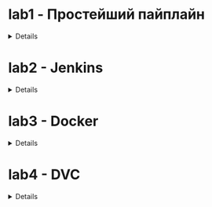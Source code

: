  # lab1 - Простейший пайплайн

<details>

## data_creation.py
Скрипт для создания данных о дневной температуре за 7 лет. Создает три набора данных с разным уровнем шума. 20% каждого набора данных сохраняются как тестовые.

## model_preprocessing.py
В данном скрипте определен объект `preprocessors` класса `ColumnTransformer` для предобработки данных.

## model_preparation.py
Скрипт для предобработки данных, тренировки и сохранения модели в `model.pt`.

## model_testing.py
Скрипт для предсказания температуры на тестовых данных и вывода `MSE`.

## pipeline.sh
Скрипт для запуска пайплайна.

## notebook.ipynb
Демонстрационный ноутбук.

</details>

# lab2 - Jenkins

<details>

## data.py
Скрипт для загрузки датасета [Real vs Fake Faces - 10k](https://www.kaggle.com/datasets/sachchitkunichetty/rvf10k/data) с `Kaggle` и функция для создания `DataLoader` для тренировочной, валидационной и тестовой выборок.

## train_model.py
Скрипт для определения архитектуры и тренировки простейшей сверточной нейросети. При тренировке выводит потерю на тренировочных и валидационных данных.

## test_model.py
Скрипт для получения предсказаний на тестовых данных и вывода метрики `accuracy`. Также скрипт выводит `accuracy` для случайных предсказаний.

## Dockerfile
Создает образ `Jenkins` и устанавливает зависимости.

## Jenkinsfile
Запускает скрипты.

## Оценка качества модели
Данной архитектуры достаточно для переобучения модели на тренировочных данных, но потери на валидационных данных при тренировке не снижались. Качество предсказаний модели на тестовых данных не выше, чем при случайных предсказаниях. Для решения задачи требуется модель более сложной архитектуры.

## Запуск контейнера
```
docker run -p 8080:8080 -p 50000:50000 -v /home/$USER/.kaggle/kaggle.json:/var/jenkins_home/.kaggle/kaggle.json lab2
```

</details>

# lab3 - Docker

<details>

Реализованы контейнер `lab3-model`, тренирующий модель `ResNet50` и контейнер `lab3-app` - приложение на `Streamlit`, использующее эту модель. 

## `/model/`

Содержит файлы образа [molokhovdmitry/lab3-model](https://hub.docker.com/r/molokhovdmitry/lab3-model/tags) для тренировки `ResNet50` на датасете по распознаванию мусора.

### data.py
Скрипт для загрузки c `Kaggle` датасета [Garbage Classification](https://www.kaggle.com/datasets/asdasdasasdas/garbage-classification) и функция для создания DataLoader для тренировочной, валидационной и тестовой выборок.
### train_model.py
Скрипт для тренировки `ResNet50` на датасете и сохранения модели в общую с контейнером `lab3-app` папку `models` при улучшении метрики `Weighted F1 score` на валидационной выборке.
### test_model.py
Скрипт для получения предсказаний на тестовых данных, вывода метрики `Weighted F1 score` и `Classification report`.
### pipeline.sh
Скрипт для запуска пайплайна в контейнере.

## `/app/`
Содержит файлы образа [molokhovdmitry/lab3-app](https://hub.docker.com/r/molokhovdmitry/lab3-app/tags), который развертывает веб-приложение `Streamlit` для распознавания типа мусора по картинке, использующий модель, натренированную контейнером `lab3-model`.

### app.py
Файл приложения `Streamlit`.

## docker-compose.yml
Файл для запуска контейнеров.

## .github/workflows/docker-images.yml
Workflow для запуска и загрузки образов в [dockerhub](https://hub.docker.com/u/molokhovdmitry) с привязкой имени тэга к версии сборки.

</details>

# lab4 - DVC

<details>

Скрипты для обработки датасета [US Accidents (2016 - 2023)](https://www.kaggle.com/datasets/sobhanmoosavi/us-accidents).

### cluster_coords.py
Скрипт для `KMeans` кластеризации по признакам `Start_Lat` и `Start_Lng`.
### remove_nans.py
Скрипт для заполнения пропущенных значений средним для числовых признаков, самым частым значением для категориальных.
### ohe.py
Скрипт для `One-hot` кодирования признаков `Source` и `State`.

</details>

